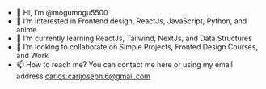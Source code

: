 - 👋 Hi, I’m @mogumogu5500
- 👀 I’m interested in Frontend design, ReactJs, JavaScript, Python, and anime
- 🌱 I’m currently learning ReactJs, Tailwind, NextJs, and Data Structures
- 💞️ I’m looking to collaborate on Simple Projects, Fronted Design Courses, and Work
- 📫 How to reach me? You can contact me here or using my email address carlos.carljoseph.6@gmail.com

<!---
mogumogu5500/mogumogu5500 is a ✨ special ✨ repository because its `README.md` (this file) appears on your GitHub profile.
You can click the Preview link to take a look at your changes.
--->
